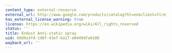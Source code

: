 ```yaml
---
content_type: external-resource
external_url: http://www.google.com/products/catalog?hl=en&client=firefox-a&q=anti-static+sprays&cid=8945457291089959853&ei=wUXYS9eiEYrIwAWtsvnmCQ&sa=title&ved=0CAcQ8wIwADgA#p
has_external_license_warning: true
license: https://en.wikipedia.org/wiki/All_rights_reserved
status: ''
title: Endust Anti-static spray
uid: 60d9a3fd-1d8f-43ef-ba17-e0449dfa6108
wayback_url: ''
---
```

